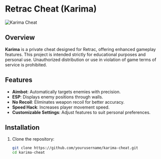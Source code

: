 # Retrac Cheat (Karima)

![Karima Cheat](https://media.discordapp.net/attachments/1402376829632778240/1411463044546170952/maxresdefault.jpg)

## Overview

**Karima** is a private cheat designed for Retrac, offering enhanced gameplay features. This project is intended strictly for educational purposes and personal use. Unauthorized distribution or use in violation of game terms of service is prohibited.

## Features

- **Aimbot**: Automatically targets enemies with precision.
- **ESP**: Displays enemy positions through walls.
- **No Recoil**: Eliminates weapon recoil for better accuracy.
- **Speed Hack**: Increases player movement speed.
- **Customizable Settings**: Adjust features to suit personal preferences.

## Installation

1. Clone the repository:
   ```bash
   git clone https://github.com/yourusername/karima-cheat.git
   cd karima-cheat
